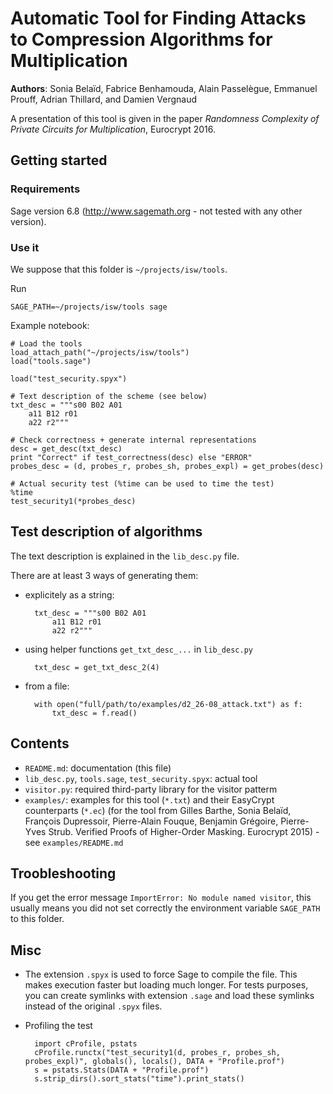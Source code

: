 # Automatic Tool for Finding Attacks to Compression Algorithms for Multiplication

**Authors**: Sonia Belaïd, Fabrice Benhamouda, Alain Passelègue, Emmanuel Prouff, Adrian Thillard, and Damien Vergnaud

A presentation of this tool is given in the paper *Randomness Complexity of Private Circuits for Multiplication*, Eurocrypt 2016.

## Getting started

### Requirements

Sage version 6.8 (http://www.sagemath.org - not tested with any other version).

### Use it

We suppose that this folder is `~/projects/isw/tools`.

Run

    SAGE_PATH=~/projects/isw/tools sage

Example notebook:

    # Load the tools
    load_attach_path("~/projects/isw/tools")
    load("tools.sage")

    load("test_security.spyx")

    # Text description of the scheme (see below)
    txt_desc = """s00 B02 A01
        a11 B12 r01
        a22 r2"""

    # Check correctness + generate internal representations
    desc = get_desc(txt_desc)
    print "Correct" if test_correctness(desc) else "ERROR"
    probes_desc = (d, probes_r, probes_sh, probes_expl) = get_probes(desc)

    # Actual security test (%time can be used to time the test)
    %time
    test_security1(*probes_desc)

## Test description of algorithms

The text description is explained in the `lib_desc.py` file.

There are at least 3 ways of generating them:

- explicitely as a string:

        txt_desc = """s00 B02 A01
            a11 B12 r01
            a22 r2"""

- using helper functions `get_txt_desc_...` in `lib_desc.py`

        txt_desc = get_txt_desc_2(4)

- from a file:

        with open("full/path/to/examples/d2_26-08_attack.txt") as f:
            txt_desc = f.read()

## Contents

- `README.md`: documentation (this file)
- `lib_desc.py`, `tools.sage`, `test_security.spyx`: actual tool
- `visitor.py`: required third-party library for the visitor patterm
- `examples/`: examples for this tool (`*.txt`) and their EasyCrypt counterparts (`*.ec`) (for the tool from Gilles Barthe, Sonia Belaïd, François Dupressoir, Pierre-Alain Fouque, Benjamin Grégoire, Pierre-Yves Strub. Verified Proofs of Higher-Order Masking. Eurocrypt 2015) - see `examples/README.md`

## Troobleshooting

If you get the error message `ImportError: No module named visitor`, this usually means you did not set correctly the environment variable `SAGE_PATH` to this folder.

## Misc

- The extension `.spyx` is used to force Sage to compile the file. This makes execution faster but loading much longer. For tests purposes, you can create symlinks with extension `.sage` and load these symlinks instead of the original `.spyx` files.
- Profiling the test

        import cProfile, pstats
        cProfile.runctx("test_security1(d, probes_r, probes_sh, probes_expl)", globals(), locals(), DATA + "Profile.prof")
        s = pstats.Stats(DATA + "Profile.prof")
        s.strip_dirs().sort_stats("time").print_stats()


